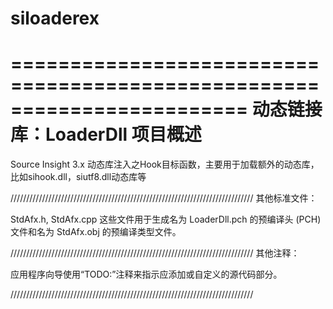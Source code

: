 # siloaderex
========================================================================
    动态链接库：LoaderDll 项目概述
========================================================================

 Source Insight 3.x 动态库注入之Hook目标函数，主要用于加载额外的动态库，比如sihook.dll，siutf8.dll动态库等

/////////////////////////////////////////////////////////////////////////////
其他标准文件：

StdAfx.h, StdAfx.cpp
    这些文件用于生成名为 LoaderDll.pch 的预编译头 (PCH) 文件和名为 StdAfx.obj 的预编译类型文件。

/////////////////////////////////////////////////////////////////////////////
其他注释：

应用程序向导使用“TODO:”注释来指示应添加或自定义的源代码部分。

/////////////////////////////////////////////////////////////////////////////
